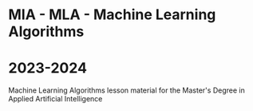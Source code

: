 # MIA - MLA - Machine Learning Algorithms
# 2023-2024
Machine Learning Algorithms lesson material for the Master's Degree in Applied Artificial Intelligence
